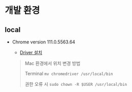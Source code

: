 # 개발 환경

## local

- Chrome version 111.0.5563.64
  - [Driver 설치](https://chromedriver.storage.googleapis.com/index.html?path=111.0.5563.64/)
  
  > Mac 환경에서 위치 변경 방법
  > 
  > Terminal `mv chromedriver /usr/local/bin`
  > 
  > 권한 오류 시 `sudo chown -R $USER /usr/local/bin`

